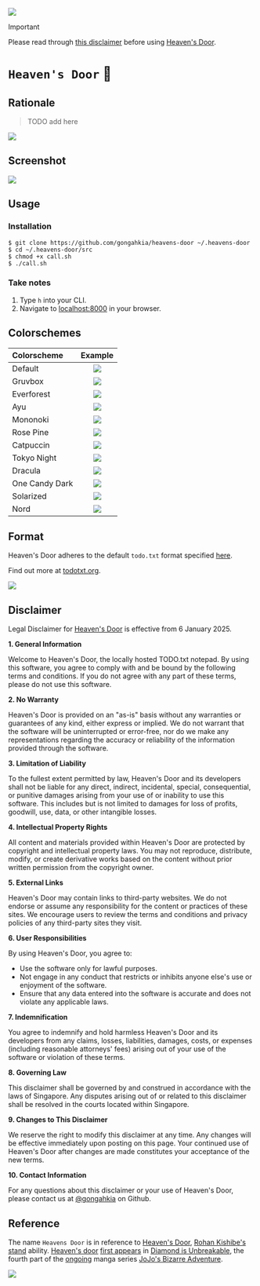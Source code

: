 [![](https://img.shields.io/badge/heavens_door_1.0.0-passing-green)](https://github.com/gongahkia/heavens-door/releases/tag/1.0.0)

> [!IMPORTANT]  
> Please read through [this disclaimer](#disclaimer) before using [Heaven's Door](https://github.com/gongahkia/heavens-door).  

# `Heaven's Door` 📝

## Rationale

> TODO add here

![](./asset/screenshot/rationale.png)

## Screenshot

![](./asset/screenshot/generic.png)

## Usage

### Installation

```console
$ git clone https://github.com/gongahkia/heavens-door ~/.heavens-door
$ cd ~/.heavens-door/src
$ chmod +x call.sh
$ ./call.sh
```

### Take notes

1. Type `h` into your CLI.
2. Navigate to [localhost:8000](http://localhost:8000) in your browser.

## Colorschemes

| Colorscheme | Example |
| :--- | :---: |
| Default | ![](./asset/screenshot/default.png) |
| Gruvbox | ![](./asset/screenshot/gruvbox.png) |
| Everforest | ![](./asset/screenshot/everforest.png) |
| Ayu | ![](./asset/screenshot/ayu.png) |
| Mononoki | ![](./asset/screenshot/mononoki.png) |
| Rose Pine | ![](./asset/screenshot/rosePine.png) |
| Catpuccin | ![](./asset/screenshot/catpuccin.png) |
| Tokyo Night | ![](./asset/screenshot/tokyoNight.png) |
| Dracula | ![](./asset/screenshot/dracula.png) |
| One Candy Dark | ![](./asset/screenshot/oneCandyDark.png) |
| Solarized | ![](./asset/screenshot/solarized.png) |
| Nord | ![](./asset/screenshot/nord.png) |

## Format

Heaven's Door adheres to the default `todo.txt` format specified [here](https://github.com/todotxt/todo.txt).  
  
Find out more at [todotxt.org](http://todotxt.org/).

![](./asset/screenshot/reference.svg)

## Disclaimer

Legal Disclaimer for [Heaven's Door](https://github.com/gongahkia/heavens-door) is effective from 6 January 2025.

**1. General Information**

Welcome to Heaven's Door, the locally hosted TODO.txt notepad. By using this software, you agree to comply with and be bound by the following terms and conditions. If you do not agree with any part of these terms, please do not use this software.

**2. No Warranty**

Heaven's Door is provided on an "as-is" basis without any warranties or guarantees of any kind, either express or implied. We do not warrant that the software will be uninterrupted or error-free, nor do we make any representations regarding the accuracy or reliability of the information provided through the software.

**3. Limitation of Liability**

To the fullest extent permitted by law, Heaven's Door and its developers shall not be liable for any direct, indirect, incidental, special, consequential, or punitive damages arising from your use of or inability to use this software. This includes but is not limited to damages for loss of profits, goodwill, use, data, or other intangible losses.

**4. Intellectual Property Rights**

All content and materials provided within Heaven's Door are protected by copyright and intellectual property laws. You may not reproduce, distribute, modify, or create derivative works based on the content without prior written permission from the copyright owner.

**5. External Links**

Heaven's Door may contain links to third-party websites. We do not endorse or assume any responsibility for the content or practices of these sites. We encourage users to review the terms and conditions and privacy policies of any third-party sites they visit.

**6. User Responsibilities**

By using Heaven's Door, you agree to:
* Use the software only for lawful purposes.
* Not engage in any conduct that restricts or inhibits anyone else's use or enjoyment of the software.
* Ensure that any data entered into the software is accurate and does not violate any applicable laws.

**7. Indemnification**

You agree to indemnify and hold harmless Heaven's Door and its developers from any claims, losses, liabilities, damages, costs, or expenses (including reasonable attorneys' fees) arising out of your use of the software or violation of these terms.

**8. Governing Law**

This disclaimer shall be governed by and construed in accordance with the laws of Singapore. Any disputes arising out of or related to this disclaimer shall be resolved in the courts located within Singapore.

**9. Changes to This Disclaimer**

We reserve the right to modify this disclaimer at any time. Any changes will be effective immediately upon posting on this page. Your continued use of Heaven's Door after changes are made constitutes your acceptance of the new terms.

**10. Contact Information**

For any questions about this disclaimer or your use of Heaven's Door, please contact us at [@gongahkia](https://github.com/gongahkia) on Github.

## Reference

The name `Heavens Door` is in reference to [Heaven's Door](https://jojo.fandom.com/wiki/Heaven%27s_Door), [Rohan Kishibe's](https://jojo.fandom.com/wiki/Rohan_Kishibe) [stand](https://jojo.fandom.com/wiki/Stand) ability. [Heaven's door](https://jojo.fandom.com/wiki/Heaven%27s_Door) [first appears](https://www.reddit.com/r/StardustCrusaders/comments/xt5003/why_does_heavens_door_get_to_keep_its_name_while/) in [Diamond is Unbreakable](https://jojo.fandom.com/wiki/Stand), the fourth part of the [ongoing](https://www.reddit.com/r/StardustCrusaders/comments/15e13dg/is_jojos_bizarre_adventure_still_ongoing/?rdt=43328) manga series [JoJo's Bizarre Adventure](https://jojo.fandom.com/wiki/JoJo%27s_Bizarre_Adventure).

![](./asset/logo/stand.png)